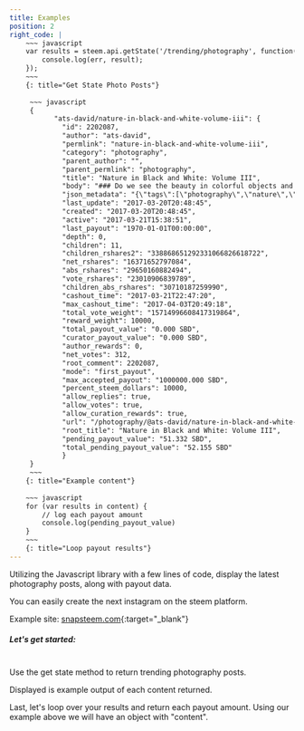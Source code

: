 ```yaml
---
title: Examples
position: 2
right_code: |
    ~~~ javascript
    var results = steem.api.getState('/trending/photography', function(err, result) {
    	console.log(err, result);
    });
    ~~~
    {: title="Get State Photo Posts"}
    
     ~~~ javascript
     {
           "ats-david/nature-in-black-and-white-volume-iii": {
             "id": 2202087,
             "author": "ats-david",
             "permlink": "nature-in-black-and-white-volume-iii",
             "category": "photography",
             "parent_author": "",
             "parent_permlink": "photography",
             "title": "Nature in Black and White: Volume III",
             "body": "### Do we see the beauty in colorful objects and detailed images the same when color is removed?\n\nHere are more images from my adventures in nature...in black and white, of course.\n\n<hr>\n\n![IMG_0460-3_bw.jpg](https://steemitimages.com/DQmTb3aYwhUqRuWXjUNWFF8BxG98kzinufY3eMtd1Wggnd1/IMG_0460-3_bw.jpg)\n\n<br />\n\n![IMG_0461-2_bw.jpg](https://steemitimages.com/DQmaw6cofwQMKt8Jpj8Em6VxLYLRU1MYCH5aaQAxefLb3wM/IMG_0461-2_bw.jpg)\n\n<br />\n\n![IMG_0462-2_bw.jpg](https://steemitimages.com/DQmZMAgzj81isjeNZeCSxCBD6TKYAG2n6qc6475rrd9wCCG/IMG_0462-2_bw.jpg)\n\n<br />\n\n![IMG_2581-2_bw.jpg](https://steemitimages.com/DQmV3ECCU9pobunhFa1SgPXTQkiEhYijixqgaqM9Q5RhDGG/IMG_2581-2_bw.jpg)\n\n<br />\n\n![IMG_2928-1_bw.jpg](https://steemitimages.com/DQmXcGpQWDXzuEo2XTzJnErG4rjrgwgbr5TQeQpaM1MwRww/IMG_2928-1_bw.jpg)\n\n<br />\n\n![IMG_2912-1_bw.jpg](https://steemitimages.com/DQmfU8spbdp8isEirVPV1B69LeFVwgj2cucCNyA4kEnCB9h/IMG_2912-1_bw.jpg)\n\n<br />\n\n![IMG_2935-1_bw.jpg](https://steemitimages.com/DQmVsQUTkdYYVJu2VyHxA6JmHxZY9Re3Pk3Ldkb6Ky2Gmih/IMG",
             "json_metadata": "{\"tags\":[\"photography\",\"nature\",\"life\",\"travel\",\"blackandwhite\"],\"users\":[\"mynameisbrian\",\"ats-david\"],\"image\":[\"https://steemitimages.com/DQmTb3aYwhUqRuWXjUNWFF8BxG98kzinufY3eMtd1Wggnd1/IMG_0460-3_bw.jpg\",\"https://steemitimages.com/DQmaw6cofwQMKt8Jpj8Em6VxLYLRU1MYCH5aaQAxefLb3wM/IMG_0461-2_bw.jpg\",\"https://steemitimages.com/DQmZMAgzj81isjeNZeCSxCBD6TKYAG2n6qc6475rrd9wCCG/IMG_0462-2_bw.jpg\",\"https://steemitimages.com/DQmV3ECCU9pobunhFa1SgPXTQkiEhYijixqgaqM9Q5RhDGG/IMG_2581-2_bw.jpg\",\"https://steemitimages.com/DQmXcGpQWDXzuEo2XTzJnErG4rjrgwgbr5TQeQpaM1MwRww/IMG_2928-1_bw.jpg\",\"https://steemitimages.com/DQmfU8spbdp8isEirVPV1B69LeFVwgj2cucCNyA4kEnCB9h/IMG_2912-1_bw.jpg\",\"https://steemitimages.com/DQmVsQUTkdYYVJu2VyHxA6JmHxZY9Re3Pk3Ldkb6Ky2Gmih/IMG_2935-1_bw.jpg\",\"https://steemitimages.com/DQmU7DULoUra3yxN9KiUErKpZTf8F33UtjW7KjceZn4hQ8X/IMG_2793_1_bw.jpg\",\"https://steemitimages.com/DQmerT739AigSpyXHEn6ariLENvPB6f4KfEZaWoPbNfJXc8/IMG_2814-1_bw.jpg\",\"https://steemitimages.com/DQmYiU1p14qi57MSw3E8QQJxmeBoMFsJ6TVkXYjGjGcXX6F/IMG_2815-1_bw.jpg\",\"https://steemitimages.com/DQmVHgDLF7PbiamAxqfs66XXwnrfPwXbo4PrKaWCoSTdRA8/IMG_2628-2_bw.jpg\",\"http://www.steemimg.com/images/2017/03/08/ats_content_slayer_bwd9706.md.jpg\"],\"links\":[\"http://www.steemimg.com/image/OPX18\"],\"app\":\"steemit/0.1\",\"format\":\"markdown\"}",
             "last_update": "2017-03-20T20:48:45",
             "created": "2017-03-20T20:48:45",
             "active": "2017-03-21T15:38:51",
             "last_payout": "1970-01-01T00:00:00",
             "depth": 0,
             "children": 11,
             "children_rshares2": "338868651292331066826618722",
             "net_rshares": "16371652797084",
             "abs_rshares": "29650160882494",
             "vote_rshares": "23010906839789",
             "children_abs_rshares": "30710187259990",
             "cashout_time": "2017-03-21T22:47:20",
             "max_cashout_time": "2017-04-03T20:49:18",
             "total_vote_weight": "15714996608417319864",
             "reward_weight": 10000,
             "total_payout_value": "0.000 SBD",
             "curator_payout_value": "0.000 SBD",
             "author_rewards": 0,
             "net_votes": 312,
             "root_comment": 2202087,
             "mode": "first_payout",
             "max_accepted_payout": "1000000.000 SBD",
             "percent_steem_dollars": 10000,
             "allow_replies": true,
             "allow_votes": true,
             "allow_curation_rewards": true,
             "url": "/photography/@ats-david/nature-in-black-and-white-volume-iii",
             "root_title": "Nature in Black and White: Volume III",
             "pending_payout_value": "51.332 SBD",
             "total_pending_payout_value": "52.155 SBD"
             }
     }
     ~~~
    {: title="Example content"}
    
    ~~~ javascript
    for (var results in content) {
        // log each payout amount 
        console.log(pending_payout_value)   
    }
    ~~~
    {: title="Loop payout results"}
---
```


Utilizing the Javascript library with a few lines of code, display the latest
photography posts, along with payout data. 

You can easily create the next instagram on the steem platform. 

Example site: [snapsteem.com](http://www.snapsteem.com/){:target="_blank"}

##### Let's get started:
<br/>
Use the get state method to return trending photography posts. 

Displayed is example output of each content returned. 

Last, let's loop over your results and return each payout amount. Using our example above we will have
an object with "content". 


